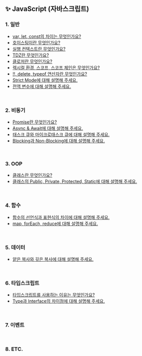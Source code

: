 ## ✨ JavaScript (자바스크립트)

### 1. 일반
- [var, let, const의 차이는 무엇인가요?](https://github.com/dev-junehee/front-interview-questions-archive/blob/main/JavaScript%20/var%2C%20let%2C%20const%EC%9D%98%20%EC%B0%A8%EC%9D%B4%EB%8A%94%20%EB%AC%B4%EC%97%87%EC%9D%B8%EA%B0%80%EC%9A%94%3F.md)
- [호이스팅이란 무엇인가요?](https://github.com/dev-junehee/front-interview-questions-archive/blob/main/JavaScript%20/%ED%98%B8%EC%9D%B4%EC%8A%A4%ED%8C%85%EC%9D%B4%EB%9E%80%20%EB%AC%B4%EC%97%87%EC%9D%B8%EA%B0%80%EC%9A%94%3F.md)
- [실행 컨텍스트란 무엇인가요?](https://github.com/dev-junehee/front-interview-questions-archive/blob/main/JavaScript%20/%EC%8B%A4%ED%96%89%20%EC%BB%A8%ED%85%8D%EC%8A%A4%ED%8A%B8%EB%9E%80%20%EB%AC%B4%EC%97%87%EC%9D%B8%EA%B0%80%EC%9A%94%3F.md)
- [TDZ란 무엇인가요?](https://github.com/dev-junehee/front-interview-questions-archive/blob/main/JavaScript%20/TDZ%EB%9E%80%20%EB%AC%B4%EC%97%87%EC%9D%B8%EA%B0%80%EC%9A%94%3F.md)
- [클로저란 무엇인가요?](https://github.com/dev-junehee/front-interview-questions-archive/blob/main/JavaScript%20/%ED%81%B4%EB%A1%9C%EC%A0%80%EB%9E%80%20%EB%AC%B4%EC%97%87%EC%9D%B8%EA%B0%80%EC%9A%94%3F.md)
- [렉시컬 환경, 스코프, 스코프 체인은 무엇인가요?](https://github.com/dev-junehee/front-interview-questions-archive/blob/main/JavaScript%20/%EB%A0%89%EC%8B%9C%EC%BB%AC%20%ED%99%98%EA%B2%BD%2C%20%EC%8A%A4%EC%BD%94%ED%94%84%2C%20%EC%8A%A4%EC%BD%94%ED%94%84%20%EC%B2%B4%EC%9D%B8%EC%9D%80%20%EB%AC%B4%EC%97%87%EC%9D%B8%EA%B0%80%EC%9A%94%3F.md)
- [!!, delete, typeof 연산자란 무엇인가요?](https://github.com/dev-junehee/front-interview-questions-archive/blob/main/JavaScript%20/!!,%20delete,%20typeof%20%EC%97%B0%EC%82%B0%EC%9E%90%EB%9E%80%20%EB%AC%B4%EC%97%87%EC%9D%B8%EA%B0%80%EC%9A%94%3F.md)
- [Strict Mode에 대해 설명해 주세요.](https://github.com/dev-junehee/front-interview-questions-archive/blob/main/JavaScript%20/Strict%20Mode%EC%97%90%20%EB%8C%80%ED%95%B4%20%EC%84%A4%EB%AA%85%ED%95%B4%20%EC%A3%BC%EC%84%B8%EC%9A%94.md)
- [전역 변수에 대해 설명해 주세요.](https://github.com/dev-junehee/front-interview-questions-archive/blob/main/JavaScript%20/%EC%A0%84%EC%97%AD%20%EB%B3%80%EC%88%98%EC%97%90%20%EB%8C%80%ED%95%B4%20%EC%84%A4%EB%AA%85%ED%95%B4%20%EC%A3%BC%EC%84%B8%EC%9A%94.md)

<br />

### 2. 비동기
- [Promise란 무엇인가요?](https://github.com/dev-junehee/front-interview-questions-archive/blob/main/JavaScript%20/Promise%EB%9E%80%20%EB%AC%B4%EC%97%87%EC%9D%B8%EA%B0%80%EC%9A%94%3F.md)
- [Async & Await에 대해 설명해 주세요.](https://github.com/dev-junehee/front-interview-questions-archive/blob/main/JavaScript%20/Async%20%26%20%20Await%EC%97%90%20%EB%8C%80%ED%95%B4%20%EC%84%A4%EB%AA%85%ED%95%B4%20%EC%A3%BC%EC%84%B8%EC%9A%94.md)
- [태스크 큐와 마이크로태스크 큐에 대해 설명해 주세요.](https://github.com/dev-junehee/front-interview-questions-archive/blob/main/JavaScript%20/%ED%83%9C%EC%8A%A4%ED%81%AC%20%ED%81%90%EC%99%80%20%EB%A7%88%EC%9D%B4%ED%81%AC%EB%A1%9C%20%ED%83%9C%EC%8A%A4%ED%81%AC%20%ED%81%90%EC%97%90%20%EB%8C%80%ED%95%B4%20%EC%84%A4%EB%AA%85%ED%95%B4%20%EC%A3%BC%EC%84%B8%EC%9A%94.md)
- [Blocking과 Non-Blocking에 대해 설명해 주세요.](https://github.com/dev-junehee/front-interview-questions-archive/blob/main/JavaScript%20/Blocking%EA%B3%BC%20Non-Blocking%EC%97%90%20%EB%8C%80%ED%95%B4%20%EC%84%A4%EB%AA%85%ED%95%B4%20%EC%A3%BC%EC%84%B8%EC%9A%94.md)

<br />

### 3. OOP
- [클래스란 무엇인가요?](https://github.com/dev-junehee/front-interview-questions-archive/blob/main/JavaScript%20/%ED%81%B4%EB%9E%98%EC%8A%A4%EB%9E%80%20%EB%AC%B4%EC%97%87%EC%9D%B8%EA%B0%80%EC%9A%94%3F.md)
- [클래스의 Public, Private, Protected, Static에 대해 설명해 주세요.](https://github.com/dev-junehee/front-interview-questions-archive/blob/main/JavaScript%20/%ED%81%B4%EB%9E%98%EC%8A%A4%EC%9D%98%20Public%2C%20Private%2C%20Protected%2C%20Static%EC%97%90%20%EB%8C%80%ED%95%B4%20%EC%84%A4%EB%AA%85%ED%95%B4%20%EC%A3%BC%EC%84%B8%EC%9A%94.md)


<br />

### 4. 함수
- [함수의 선언식과 표현식의 차이에 대해 설명해 주세요.](https://github.com/dev-junehee/front-interview-questions-archive/blob/main/JavaScript%20/%ED%95%A8%EC%88%98%EC%9D%98%20%EC%84%A0%EC%96%B8%EC%8B%9D%EA%B3%BC%20%ED%91%9C%ED%98%84%EC%8B%9D%EC%9D%98%20%EC%B0%A8%EC%9D%B4%EC%97%90%20%EB%8C%80%ED%95%B4%20%EC%84%A4%EB%AA%85%ED%95%B4%20%EC%A3%BC%EC%84%B8%EC%9A%94.md)
- [map, forEach, reduce에 대해 설명해 주세요.](https://github.com/dev-junehee/front-interview-questions-archive/blob/main/JavaScript%20/map%2C%20forEach%2C%20reduce%EC%97%90%20%EB%8C%80%ED%95%B4%20%EC%84%A4%EB%AA%85%ED%95%B4%20%EC%A3%BC%EC%84%B8%EC%9A%94.md)

<br />

### 5. 데이터
- [얕은 복사와 깊은 복사에 대해 설명해 주세요.](https://github.com/dev-junehee/front-interview-questions-archive/blob/main/JavaScript%20/%EC%96%95%EC%9D%80%20%EB%B3%B5%EC%82%AC%EC%99%80%20%EA%B9%8A%EC%9D%80%20%EB%B3%B5%EC%82%AC%EC%97%90%20%EB%8C%80%ED%95%B4%20%EC%84%A4%EB%AA%85%ED%95%B4%20%EC%A3%BC%EC%84%B8%EC%9A%94.md)

<br />

### 6. 타입스크립트
- [타입스크립트를 사용하는 이유는 무엇인가요?](https://github.com/dev-junehee/front-interview-questions-archive/blob/main/JavaScript%20/%ED%83%80%EC%9E%85%EC%8A%A4%ED%81%AC%EB%A6%BD%ED%8A%B8%EB%A5%BC%20%EC%82%AC%EC%9A%A9%ED%95%98%EB%8A%94%20%EC%9D%B4%EC%9C%A0%EB%8A%94%20%EB%AC%B4%EC%97%87%EC%9D%B8%EA%B0%80%EC%9A%94%3F.md)
- [Type과 Interface의 차이점에 대해 설명해 주세요.](https://github.com/dev-junehee/front-interview-questions-archive/blob/main/JavaScript%20/Type%EA%B3%BC%20Interface%EC%9D%98%20%EC%B0%A8%EC%9D%B4%EC%A0%90%EC%97%90%20%EB%8C%80%ED%95%B4%20%EC%84%A4%EB%AA%85%ED%95%B4%20%EC%A3%BC%EC%84%B8%EC%9A%94.md)

<br />

### 7. 이벤트

<br />

### 8. ETC.
